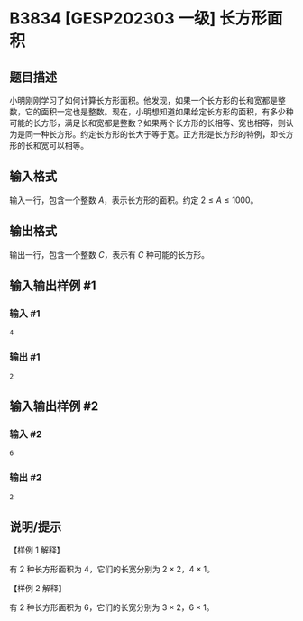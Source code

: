 # B3834 [GESP202303 一级] 长方形面积

## 题目描述

小明刚刚学习了如何计算长方形面积。他发现，如果一个长方形的长和宽都是整数，它的面积一定也是整数。现在，小明想知道如果给定长方形的面积，有多少种可能的长方形，满足长和宽都是整数？如果两个长方形的长相等、宽也相等，则认为是同一种长方形。约定长方形的长大于等于宽。正方形是长方形的特例，即长方形的长和宽可以相等。

## 输入格式

输入一行，包含一个整数 $A$，表示长方形的面积。约定 $2 \leq A \leq 1000$。

## 输出格式

输出一行，包含一个整数 $C$，表示有 $C$ 种可能的长方形。

## 输入输出样例 #1

### 输入 #1

```
4
```

### 输出 #1

```
2
```

## 输入输出样例 #2

### 输入 #2

```
6
```

### 输出 #2

```
2
```

## 说明/提示

【样例 1 解释】

有 $2$ 种长方形面积为 $4$，它们的长宽分别为 $2 \times 2$，$4 \times 1$。

【样例 2 解释】

有 $2$ 种长方形面积为 $6$，它们的长宽分别为 $3 \times  2$，$6 \times 1$。